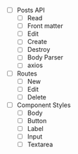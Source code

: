 
- [ ] Posts API
  - [ ] Read
  - [ ] Front matter
  - [ ] Edit
  - [ ] Create
  - [ ] Destroy
  - [ ] Body Parser
  - [ ] axios
- [ ] Routes
  - [ ] New
  - [ ] Edit
  - [ ] Delete
- [ ] Component Styles
  - [ ] Body
  - [ ] Button
  - [ ] Label
  - [ ] Input
  - [ ] Textarea
